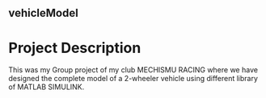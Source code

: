 ## vehicleModel
# Project Description 
This was my Group project of my club MECHISMU RACING where we have designed the complete model of a 2-wheeler vehicle using different library of MATLAB SIMULINK.
